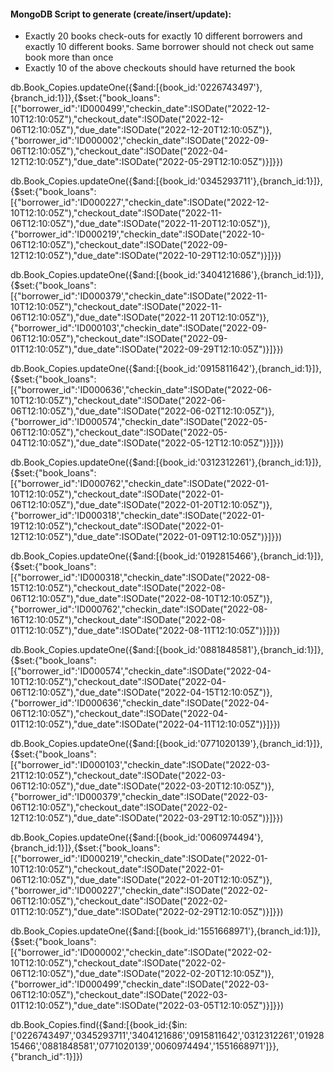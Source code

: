 #### MongoDB Script to generate (create/insert/update): 
- Exactly 20 books check-outs for exactly 10 different borrowers and exactly 10 different books. Same borrower should not check out same book more than once
- Exactly 10 of the above checkouts should have returned the book

db.Book_Copies.updateOne({$and:[{book_id:'0226743497'},{branch_id:1}]},{$set:{"book_loans":[{"borrower_id":'ID000499',"checkin_date":ISODate("2022-12-10T12:10:05Z"),"checkout_date":ISODate("2022-12-06T12:10:05Z"),"due_date":ISODate("2022-12-20T12:10:05Z")},{"borrower_id":'ID000002',"checkin_date":ISODate("2022-09-06T12:10:05Z"),"checkout_date":ISODate("2022-04-12T12:10:05Z"),"due_date":ISODate("2022-05-29T12:10:05Z")}]}})

db.Book_Copies.updateOne({$and:[{book_id:'0345293711'},{branch_id:1}]},{$set:{"book_loans":[{"borrower_id":'ID000227',"checkin_date":ISODate("2022-12-10T12:10:05Z"),"checkout_date":ISODate("2022-11-06T12:10:05Z"),"due_date":ISODate("2022-11-20T12:10:05Z")},{"borrower_id":'ID000219',"checkin_date":ISODate("2022-10-06T12:10:05Z"),"checkout_date":ISODate("2022-09-12T12:10:05Z"),"due_date":ISODate("2022-10-29T12:10:05Z")}]}})

db.Book_Copies.updateOne({$and:[{book_id:'3404121686'},{branch_id:1}]},{$set:{"book_loans":[{"borrower_id":'ID000379',"checkin_date":ISODate("2022-11-10T12:10:05Z"),"checkout_date":ISODate("2022-11-06T12:10:05Z"),"due_date":ISODate("2022-11 20T12:10:05Z")},{"borrower_id":'ID000103',"checkin_date":ISODate("2022-09-06T12:10:05Z"),"checkout_date":ISODate("2022-09-01T12:10:05Z"),"due_date":ISODate("2022-09-29T12:10:05Z")}]}})

db.Book_Copies.updateOne({$and:[{book_id:'0915811642'},{branch_id:1}]},{$set:{"book_loans":[{"borrower_id":'ID000636',"checkin_date":ISODate("2022-06-10T12:10:05Z"),"checkout_date":ISODate("2022-06-06T12:10:05Z"),"due_date":ISODate("2022-06-02T12:10:05Z")},{"borrower_id":'ID000574',"checkin_date":ISODate("2022-05-06T12:10:05Z"),"checkout_date":ISODate("2022-05-04T12:10:05Z"),"due_date":ISODate("2022-05-12T12:10:05Z")}]}})

db.Book_Copies.updateOne({$and:[{book_id:'0312312261'},{branch_id:1}]},{$set:{"book_loans":[{"borrower_id":'ID000762',"checkin_date":ISODate("2022-01-10T12:10:05Z"),"checkout_date":ISODate("2022-01-06T12:10:05Z"),"due_date":ISODate("2022-01-20T12:10:05Z")},{"borrower_id":'ID000318',"checkin_date":ISODate("2022-01-19T12:10:05Z"),"checkout_date":ISODate("2022-01-12T12:10:05Z"),"due_date":ISODate("2022-01-09T12:10:05Z")}]}})

db.Book_Copies.updateOne({$and:[{book_id:'0192815466'},{branch_id:1}]},{$set:{"book_loans":[{"borrower_id":'ID000318',"checkin_date":ISODate("2022-08-15T12:10:05Z"),"checkout_date":ISODate("2022-08-06T12:10:05Z"),"due_date":ISODate("2022-08-10T12:10:05Z")},{"borrower_id":'ID000762',"checkin_date":ISODate("2022-08-16T12:10:05Z"),"checkout_date":ISODate("2022-08-01T12:10:05Z"),"due_date":ISODate("2022-08-11T12:10:05Z")}]}})

db.Book_Copies.updateOne({$and:[{book_id:'0881848581'},{branch_id:1}]},{$set:{"book_loans":[{"borrower_id":'ID000574',"checkin_date":ISODate("2022-04-10T12:10:05Z"),"checkout_date":ISODate("2022-04-06T12:10:05Z"),"due_date":ISODate("2022-04-15T12:10:05Z")},{"borrower_id":'ID000636',"checkin_date":ISODate("2022-04-06T12:10:05Z"),"checkout_date":ISODate("2022-04-01T12:10:05Z"),"due_date":ISODate("2022-04-11T12:10:05Z")}]}})

db.Book_Copies.updateOne({$and:[{book_id:'0771020139'},{branch_id:1}]},{$set:{"book_loans":[{"borrower_id":'ID000103',"checkin_date":ISODate("2022-03-21T12:10:05Z"),"checkout_date":ISODate("2022-03-06T12:10:05Z"),"due_date":ISODate("2022-03-20T12:10:05Z")},{"borrower_id":'ID000379',"checkin_date":ISODate("2022-03-06T12:10:05Z"),"checkout_date":ISODate("2022-02-12T12:10:05Z"),"due_date":ISODate("2022-03-29T12:10:05Z")}]}})

db.Book_Copies.updateOne({$and:[{book_id:'0060974494'},{branch_id:1}]},{$set:{"book_loans":[{"borrower_id":'ID000219',"checkin_date":ISODate("2022-01-10T12:10:05Z"),"checkout_date":ISODate("2022-01-06T12:10:05Z"),"due_date":ISODate("2022-01-20T12:10:05Z")},{"borrower_id":'ID000227',"checkin_date":ISODate("2022-02-06T12:10:05Z"),"checkout_date":ISODate("2022-02-01T12:10:05Z"),"due_date":ISODate("2022-02-29T12:10:05Z")}]}})

db.Book_Copies.updateOne({$and:[{book_id:'1551668971'},{branch_id:1}]},{$set:{"book_loans":[{"borrower_id":'ID000002',"checkin_date":ISODate("2022-02-10T12:10:05Z"),"checkout_date":ISODate("2022-02-06T12:10:05Z"),"due_date":ISODate("2022-02-20T12:10:05Z")},{"borrower_id":'ID000499',"checkin_date":ISODate("2022-03-06T12:10:05Z"),"checkout_date":ISODate("2022-03-01T12:10:05Z"),"due_date":ISODate("2022-03-05T12:10:05Z")}]}})

db.Book_Copies.find({$and:[{book_id:{$in:['0226743497','0345293711','3404121686','0915811642','0312312261','0192815466','0881848581','0771020139','0060974494','1551668971']}},{"branch_id":1}]})
